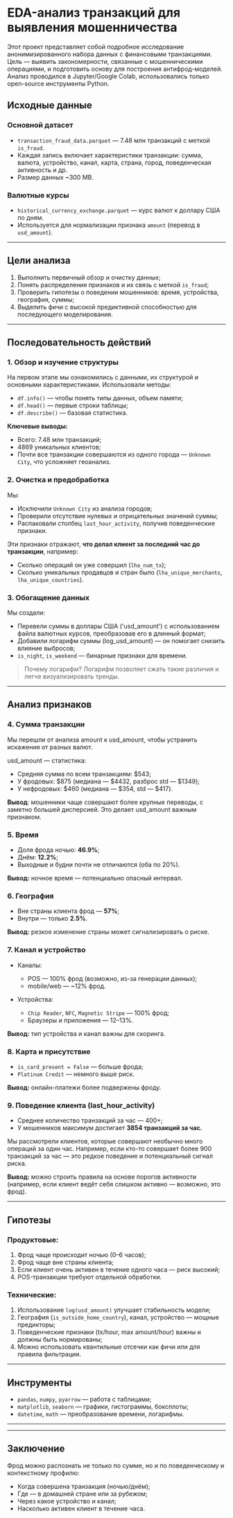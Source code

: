 # EDA-анализ транзакций для выявления мошенничества

Этот проект представляет собой подробное исследование анонимизированного набора данных с финансовыми транзакциями. Цель — выявить закономерности, связанные с мошенническими операциями, и подготовить основу для построения антифрод-моделей. Анализ проводился в Jupyter/Google Colab, использовались только open-source инструменты Python.

## Исходные данные

### Основной датасет

- `transaction_fraud_data.parquet` — 7.48 млн транзакций с меткой `is_fraud`.
- Каждая запись включает характеристики транзакции: сумма, валюта, устройство, канал, карта, страна, город, поведенческая активность и др.
- Размер данных \~300 MB.

### Валютные курсы

- `historical_currency_exchange.parquet` — курс валют к доллару США по дням.
- Используется для нормализации признака `amount` (перевод в `usd_amount`).

---

## Цели анализа

1. Выполнить первичный обзор и очистку данных;
2. Понять распределения признаков и их связь с меткой `is_fraud`;
3. Проверить гипотезы о поведении мошенников: время, устройства, география, суммы;
4. Выделить фичи с высокой предиктивной способностью для последующего моделирования.

---

## Последовательность действий

### 1. Обзор и изучение структуры

На первом этапе мы ознакомились с данными, их структурой и основными характеристиками. Использовали методы:

- `df.info()` — чтобы понять типы данных, объем памяти;
- `df.head()` — первые строки таблицы;
- `df.describe()` — базовая статистика.

**Ключевые выводы:**

- Всего: 7.48 млн транзакций;
- 4869 уникальных клиентов;
- Почти все транзакции совершаются из одного города — `Unknown City`, что усложняет геоанализ.

### 2. Очистка и предобработка

Мы:

- Исключили `Unknown City` из анализа городов;
- Проверили отсутствие нулевых и отрицательных значений суммы;
- Распаковали столбец `last_hour_activity`, получив поведенческие признаки.

Эти признаки отражают, **что делал клиент за последний час до транзакции**, например:

- Сколько операций он уже совершил (`lha_num_tx`);
- Сколько уникальных продавцов и стран было (`lha_unique_merchants`, `lha_unique_countries`).

### 3. Обогащение данных

Мы создали:
- Перевели суммы в доллары США ('usd_amount') с использованием файла валютных курсов, преобразовав его в длинный формат;
- Добавили логарифм суммы (log_usd_amount) — он помогает снизить влияние выбросов;
- `is_night`, `is_weekend` — бинарные признаки для времени.

> Почему логарифм? Логарифм позволяет сжать такие различия и легче визуализировать тренды.
> 
---

## Анализ признаков

### 4. Сумма транзакции

Мы перешли от анализа amount к usd_amount, чтобы устранить искажения от разных валют.

usd_amount — статистика:

- Средняя сумма по всем транзакциям: $543;
- У фродовых: $875 (медиана — $4432, разброс std — $1349);
- У нефродовых: $460 (медиана — $354, std — $417).

**Вывод**: мошенники чаще совершают более крупные переводы, с заметно большей дисперсией. Это делает usd_amount важным признаком.

### 5. Время

- Доля фрода ночью: **46.9%**;
- Днём: **12.2%**;
- Выходные и будни почти не отличаются (оба по 20%).

**Вывод:** ночное время — потенциально опасный интервал.

### 6. География

- Вне страны клиента фрод — **57%**;
- Внутри — только **2.5%**.

**Вывод:** резкое изменение страны может сигнализировать о риске.

### 7. Канал и устройство

- Каналы:

  - POS — 100% фрод (возможно, из-за генерации данных);
  - mobile/web — \~12% фрод.

- Устройства:

  - `Chip Reader`, `NFC`, `Magnetic Stripe` — 100% фрод;
  - Браузеры и приложения — 12–13%.

**Вывод:** тип устройства и канал важны для скоринга.

### 8. Карта и присутствие

- `is_card_present = False` — больше фрода;
- `Platinum Credit` — немного выше риск.

**Вывод:** онлайн-платежи более подвержены фроду.

### 9. Поведение клиента (last\_hour\_activity)

- Среднее количество транзакций за час — 400+;
- У мошенников максимум достигает **3854 транзакций за час.**

Мы рассмотрели клиентов, которые совершают необычно много операций за один час. Например, если кто-то совершает более 900 транзакций за час — это редкое поведение и потенциальный сигнал риска.

**Вывод:** можно строить правила на основе порогов активности (например, если клиент ведёт себя слишком активно — возможно, это фрод).

---

## Гипотезы

### Продуктовые:

1. Фрод чаще происходит ночью (0–6 часов);
2. Фрод чаще вне страны клиента;
3. Если клиент очень активен в течение одного часа — риск высокий;
4. POS-транзакции требуют отдельной обработки.

### Технические:

1. Использование `log(usd_amount)` улучшает стабильность модели;
2. География (`is_outside_home_country`), канал, устройство — мощные предикторы;
3. Поведенческие признаки (tx/hour, max amount/hour) важны и должны быть нормированы;
4. Можно использовать квантильные отсечки как фичи или для правила фильтрации.

---

## Инструменты

- `pandas`, `numpy`, `pyarrow` — работа с таблицами;
- `matplotlib`, `seaborn` — графики, гистограммы, боксплоты;
- `datetime`, `math` — преобразование времени, логарифмы.

---

---

## Заключение

Фрод можно распознать не только по сумме, но и по поведенческому и контекстному профилю:

- Когда совершена транзакция (ночью/днём);
- Где — в домашней стране или за рубежом;
- Через какое устройство и канал;
- Насколько активен клиент в течение часа.



